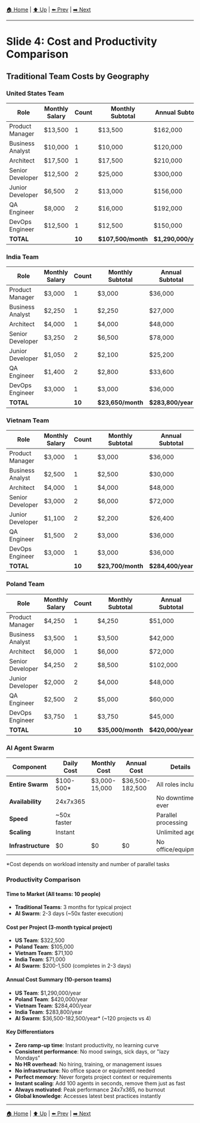 [🏠 Home](../slide-deck.md) | [⬆️ Up](../slide-deck.md) | [⬅️ Prev](slide-03-agent-augmented.md) | [➡️ Next](slide-05-development-principles.md)

---

# Slide 4: Cost and Productivity Comparison

## Traditional Team Costs by Geography

### United States Team
| Role | Monthly Salary | Count | Monthly Subtotal | Annual Subtotal |
|------|----------------|-------|------------------|-----------------|
| Product Manager | $13,500 | 1 | $13,500 | $162,000 |
| Business Analyst | $10,000 | 1 | $10,000 | $120,000 |
| Architect | $17,500 | 1 | $17,500 | $210,000 |
| Senior Developer | $12,500 | 2 | $25,000 | $300,000 |
| Junior Developer | $6,500 | 2 | $13,000 | $156,000 |
| QA Engineer | $8,000 | 2 | $16,000 | $192,000 |
| DevOps Engineer | $12,500 | 1 | $12,500 | $150,000 |
| **TOTAL** | | **10** | **$107,500/month** | **$1,290,000/year** |

### India Team
| Role | Monthly Salary | Count | Monthly Subtotal | Annual Subtotal |
|------|----------------|-------|------------------|-----------------|
| Product Manager | $3,000 | 1 | $3,000 | $36,000 |
| Business Analyst | $2,250 | 1 | $2,250 | $27,000 |
| Architect | $4,000 | 1 | $4,000 | $48,000 |
| Senior Developer | $3,250 | 2 | $6,500 | $78,000 |
| Junior Developer | $1,050 | 2 | $2,100 | $25,200 |
| QA Engineer | $1,400 | 2 | $2,800 | $33,600 |
| DevOps Engineer | $3,000 | 1 | $3,000 | $36,000 |
| **TOTAL** | | **10** | **$23,650/month** | **$283,800/year** |

### Vietnam Team
| Role | Monthly Salary | Count | Monthly Subtotal | Annual Subtotal |
|------|----------------|-------|------------------|-----------------|
| Product Manager | $3,000 | 1 | $3,000 | $36,000 |
| Business Analyst | $2,500 | 1 | $2,500 | $30,000 |
| Architect | $4,000 | 1 | $4,000 | $48,000 |
| Senior Developer | $3,000 | 2 | $6,000 | $72,000 |
| Junior Developer | $1,100 | 2 | $2,200 | $26,400 |
| QA Engineer | $1,500 | 2 | $3,000 | $36,000 |
| DevOps Engineer | $3,000 | 1 | $3,000 | $36,000 |
| **TOTAL** | | **10** | **$23,700/month** | **$284,400/year** |

### Poland Team
| Role | Monthly Salary | Count | Monthly Subtotal | Annual Subtotal |
|------|----------------|-------|------------------|-----------------|
| Product Manager | $4,250 | 1 | $4,250 | $51,000 |
| Business Analyst | $3,500 | 1 | $3,500 | $42,000 |
| Architect | $6,000 | 1 | $6,000 | $72,000 |
| Senior Developer | $4,250 | 2 | $8,500 | $102,000 |
| Junior Developer | $2,000 | 2 | $4,000 | $48,000 |
| QA Engineer | $2,500 | 2 | $5,000 | $60,000 |
| DevOps Engineer | $3,750 | 1 | $3,750 | $45,000 |
| **TOTAL** | | **10** | **$35,000/month** | **$420,000/year** |

### AI Agent Swarm
| Component | Daily Cost | Monthly Cost | Annual Cost | Details |
|-----------|------------|--------------|-------------|---------|
| **Entire Swarm** | $100-500* | $3,000-15,000 | $36,500-182,500 | All roles included |
| **Availability** | 24x7x365 | | | No downtime ever |
| **Speed** | ~50x faster | | | Parallel processing |
| **Scaling** | Instant | | | Unlimited agents |
| **Infrastructure** | $0 | $0 | $0 | No office/equipment |

*Cost depends on workload intensity and number of parallel tasks

### Productivity Comparison

#### Time to Market (All teams: 10 people)
- **Traditional Teams**: 3 months for typical project
- **AI Swarm**: 2-3 days (~50x faster execution)

#### Cost per Project (3-month typical project)
- **US Team**: $322,500
- **Poland Team**: $105,000
- **Vietnam Team**: $71,100
- **India Team**: $71,000
- **AI Swarm**: $200-1,500 (completes in 2-3 days)

#### Annual Cost Summary (10-person teams)
- **US Team**: $1,290,000/year
- **Poland Team**: $420,000/year
- **Vietnam Team**: $284,400/year
- **India Team**: $283,800/year
- **AI Swarm**: $36,500-182,500/year* (~120 projects vs 4)

#### Key Differentiators
- **Zero ramp-up time**: Instant productivity, no learning curve
- **Consistent performance**: No mood swings, sick days, or "lazy Mondays"
- **No HR overhead**: No hiring, training, or management issues
- **No infrastructure**: No office space or equipment needed
- **Perfect memory**: Never forgets project context or requirements
- **Instant scaling**: Add 100 agents in seconds, remove them just as fast
- **Always motivated**: Peak performance 24x7x365, no burnout
- **Global knowledge**: Accesses latest best practices instantly

---

[🏠 Home](../slide-deck.md) | [⬆️ Up](../slide-deck.md) | [⬅️ Prev](slide-03-agent-augmented.md) | [➡️ Next](slide-05-development-principles.md)
